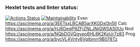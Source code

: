 ### Hexlet tests and linter status:
[![Actions Status](https://github.com/trast215/frontend-project-44/actions/workflows/hexlet-check.yml/badge.svg)](https://github.com/trast215/frontend-project-44/actions)
[![Maintainability](https://api.codeclimate.com/v1/badges/9dc8462efdc2cff7b94c/maintainability)](https://codeclimate.com/github/trast215/frontend-project-44/maintainability)
Even https://asciinema.org/a/3EETsxLBCAB5arXKGDxI3n5lI
Calc https://asciinema.org/a/HJ6DegP9ZFjZNLJNiQWSAS0Uu
Nod https://asciinema.org/a/NQbDGVQgypo6HL6K2KoUr7z83
Prog https://asciinema.org/a/bycVL4Vnty6VqIbmrr9B078Tz